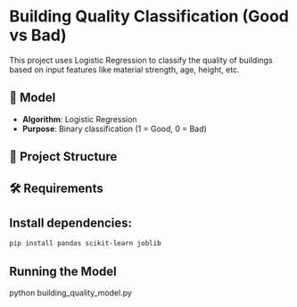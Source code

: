 # Building Quality Classification (Good vs Bad)

This project uses Logistic Regression to classify the quality of buildings based on input features like material strength, age, height, etc.

## 🧠 Model
- **Algorithm**: Logistic Regression
- **Purpose**: Binary classification (1 = Good, 0 = Bad)

## 📂 Project Structure

## 🛠️ Requirements

## Install dependencies:
```bash
pip install pandas scikit-learn joblib
```
## Running the Model
python building_quality_model.py
